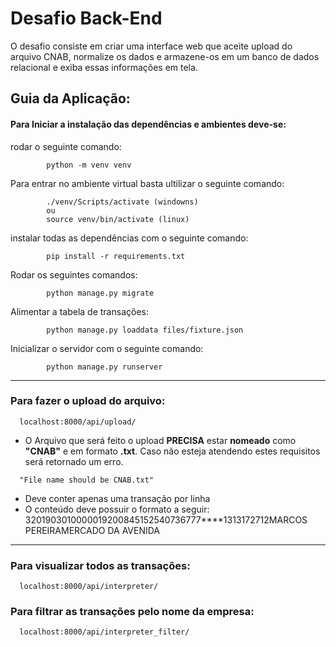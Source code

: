 # Desafio Back-End

O desafio consiste em criar uma interface web que aceite upload do arquivo CNAB, normalize os dados e armazene-os em um banco de dados relacional e exiba essas informações em tela.

## Guia da Aplicação:

#### Para Iniciar a instalação das dependências e ambientes deve-se:

rodar o seguinte comando:

```shell
        python -m venv venv
```

Para entrar no ambiente virtual basta ultilizar o seguinte comando:

```shell
        ./venv/Scripts/activate (windowns)
        ou
        source venv/bin/activate (linux)
```

instalar todas as dependências com o seguinte comando:

```shell
        pip install -r requirements.txt
```

Rodar os seguintes comandos:

```shell
        python manage.py migrate
```

Alimentar a tabela de transações:

```shell
        python manage.py loaddata files/fixture.json
```

Inicializar o servidor com o seguinte comando:

```shell
        python manage.py runserver
```

---

### Para fazer o upload do arquivo:

```shell
  localhost:8000/api/upload/
```

- O Arquivo que será feito o upload **PRECISA** estar **nomeado** como **"CNAB"** e em formato **.txt**. Caso não esteja atendendo estes requisitos será retornado um erro.

```shell
  "File name should be CNAB.txt"
```

- Deve conter apenas uma transação por linha
- O conteúdo deve possuir o formato a seguir:
  3201903010000019200845152540736777\*\*\*\*1313172712MARCOS PEREIRAMERCADO DA AVENIDA

---

### Para visualizar todos as transações:

```shell
  localhost:8000/api/interpreter/
```

### Para filtrar as transações pelo nome da empresa:

```shell
  localhost:8000/api/interpreter_filter/
```
